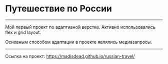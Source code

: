 # Путешествие по России

_____________

Мой первый проект по адаптивной верстке. Активно использовались 
flex и grid layout.

Основным способом адаптации в проекте являлись медиазапросы.

_____________

Ссылка на проект: https://madisdead.github.io/russian-travel/